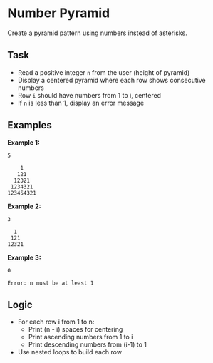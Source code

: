 # Number Pyramid

Create a pyramid pattern using numbers instead of asterisks.

## Task
- Read a positive integer `n` from the user (height of pyramid)
- Display a centered pyramid where each row shows consecutive numbers
- Row `i` should have numbers from 1 to i, centered
- If `n` is less than 1, display an error message

## Examples
**Example 1:**
```
5
```
```
    1
   121
  12321
 1234321
123454321
```

**Example 2:**
```
3
```
```
  1
 121
12321
```

**Example 3:**
```
0
```
```
Error: n must be at least 1
```

## Logic
- For each row i from 1 to n:
  - Print (n - i) spaces for centering
  - Print ascending numbers from 1 to i
  - Print descending numbers from (i-1) to 1
- Use nested loops to build each row
